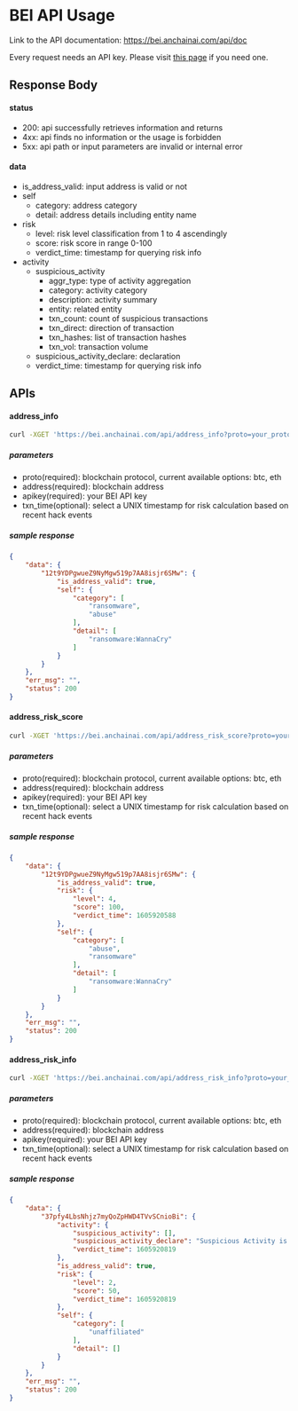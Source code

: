 # BEI API Usage

Link to the API documentation: https://bei.anchainai.com/api/doc

Every request needs an API key. Please visit [this page](https://www.anchain.ai/bei) if you need one.

## Response Body

#### status

- 200: api successfully retrieves information and returns
- 4xx: api finds no information or the usage is forbidden
- 5xx: api path or input parameters are invalid or internal error

#### data

- is_address_valid: input address is valid or not
- self
  - category: address category
  - detail: address details including entity name
- risk
  - level: risk level classification from 1 to 4 ascendingly
  - score: risk score in range 0-100
  - verdict_time: timestamp for querying risk info
- activity
  - suspicious_activity
    - aggr_type: type of activity aggregation
    - category: activity category
    - description: activity summary
    - entity: related entity
    - txn_count: count of suspicious transactions
    - txn_direct: direction of transaction
    - txn_hashes: list of transaction hashes
    - txn_vol: transaction volume
  - suspicious_activity_declare: declaration
  - verdict_time: timestamp for querying risk info

## APIs

#### address_info

```bash
curl -XGET 'https://bei.anchainai.com/api/address_info?proto=your_proto&address=your_address&apikey=your_apikey'
```

##### parameters

- proto(required): blockchain protocol, current available options: btc, eth
- address(required): blockchain address
- apikey(required): your BEI API key
- txn_time(optional): select a UNIX timestamp for risk calculation based on recent hack events

##### sample response

```json
{
    "data": {
        "12t9YDPgwueZ9NyMgw519p7AA8isjr6SMw": {
            "is_address_valid": true,
            "self": {
                "category": [
                    "ransomware",
                    "abuse"
                ],
                "detail": [
                    "ransomware:WannaCry"
                ]
            }
        }
    },
    "err_msg": "",
    "status": 200
}
```

#### address_risk_score

```bash
curl -XGET 'https://bei.anchainai.com/api/address_risk_score?proto=your_proto&address=your_address&apikey=your_apikey'
```

##### parameters

- proto(required): blockchain protocol, current available options: btc, eth
- address(required): blockchain address
- apikey(required): your BEI API key
- txn_time(optional): select a UNIX timestamp for risk calculation based on recent hack events

##### sample response

```json
{
    "data": {
        "12t9YDPgwueZ9NyMgw519p7AA8isjr6SMw": {
            "is_address_valid": true,
            "risk": {
                "level": 4,
                "score": 100,
                "verdict_time": 1605920588
            },
            "self": {
                "category": [
                    "abuse",
                    "ransomware"
                ],
                "detail": [
                    "ransomware:WannaCry"
                ]
            }
        }
    },
    "err_msg": "",
    "status": 200
}
```

#### address_risk_info

```bash
curl -XGET 'https://bei.anchainai.com/api/address_risk_info?proto=your_proto&address=your_address&apikey=your_apikey'
```

##### parameters

- proto(required): blockchain protocol, current available options: btc, eth
- address(required): blockchain address
- apikey(required): your BEI API key
- txn_time(optional): select a UNIX timestamp for risk calculation based on recent hack events

##### sample response

```json
{
    "data": {
        "37pfy4LbsNhjz7myQoZpHWD4TVvSCnioBi": {
            "activity": {
                "suspicious_activity": [],
                "suspicious_activity_declare": "Suspicious Activity is summarized based on all historical transaction",
                "verdict_time": 1605920819
            },
            "is_address_valid": true,
            "risk": {
                "level": 2,
                "score": 50,
                "verdict_time": 1605920819
            },
            "self": {
                "category": [
                    "unaffiliated"
                ],
                "detail": []
            }
        }
    },
    "err_msg": "",
    "status": 200
}
```

